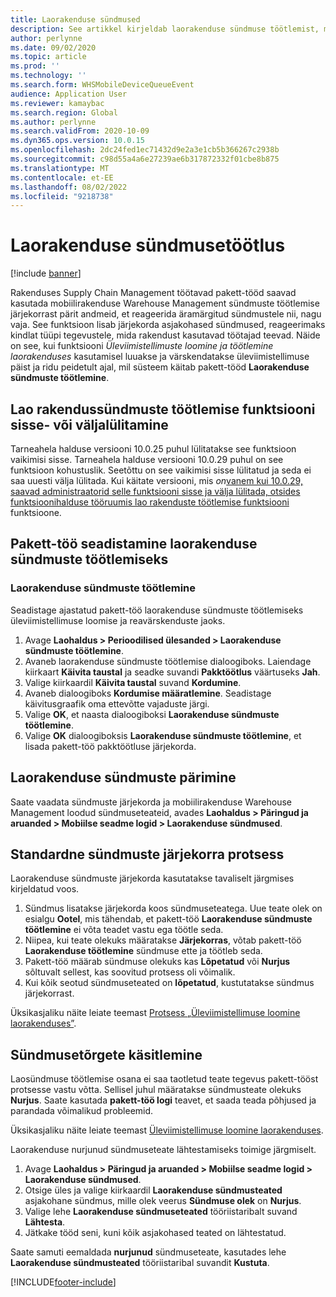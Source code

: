 ```yaml
---
title: Laorakenduse sündmused
description: See artikkel kirjeldab laorakenduse sündmuse töötlemist, mida kasutatakse laorakenduse sündmuste teadete töötlemiseks pakett-töö osana.
author: perlynne
ms.date: 09/02/2020
ms.topic: article
ms.prod: ''
ms.technology: ''
ms.search.form: WHSMobileDeviceQueueEvent
audience: Application User
ms.reviewer: kamaybac
ms.search.region: Global
ms.author: perlynne
ms.search.validFrom: 2020-10-09
ms.dyn365.ops.version: 10.0.15
ms.openlocfilehash: 2dc24fed1ec71432d9e2a3e1cb5b366267c2938b
ms.sourcegitcommit: c98d55a4a6e27239ae6b317872332f01cbe8b875
ms.translationtype: MT
ms.contentlocale: et-EE
ms.lasthandoff: 08/02/2022
ms.locfileid: "9218738"
---
```

# <a name="warehouse-app-event-processing"></a>Laorakenduse sündmusetöötlus

[!include [banner](../includes/banner.md)]

Rakenduses Supply Chain Management töötavad pakett-tööd saavad kasutada mobiilirakenduse Warehouse Management sündmuste töötlemise järjekorrast pärit andmeid, et reageerida äramärgitud sündmustele nii, nagu vaja. See funktsioon lisab järjekorda asjakohased sündmused, reageerimaks kindlat tüüpi tegevustele, mida rakendust kasutavad töötajad teevad. Näide on see, kui funktsiooni *Üleviimistellimuste loomine ja töötlemine laorakenduses* kasutamisel luuakse ja värskendatakse üleviimistellimuse päist ja ridu peidetult ajal, mil süsteem käitab pakett-tööd **Laorakenduse sündmuste töötlemine**.

## <a name="turn-the-process-warehouse-app-events-feature-on-or-off"></a>Lao rakendussündmuste töötlemise funktsiooni sisse- või väljalülitamine

Tarneahela halduse versiooni 10.0.25 puhul lülitatakse see funktsioon vaikimisi sisse. Tarneahela halduse versiooni 10.0.29 puhul on see funktsioon kohustuslik. Seetõttu on see vaikimisi sisse lülitatud ja seda ei saa uuesti välja lülitada. Kui käitate versiooni, mis *on*[vanem kui 10.0.29, saavad administraatorid selle funktsiooni sisse ja välja lülitada, otsides funktsioonihalduse tööruumis lao rakenduste töötlemise funktsiooni](../../fin-ops-core/fin-ops/get-started/feature-management/feature-management-overview.md) funktsioone.

## <a name="set-up-a-batch-job-to-process-warehouse-app-events"></a>Pakett-töö seadistamine laorakenduse sündmuste töötlemiseks

### <a name="process-warehouse-app-events"></a>Laorakenduse sündmuste töötlemine

Seadistage ajastatud pakett-töö laorakenduse sündmuste töötlemiseks üleviimistellimuse loomise ja reavärskenduste jaoks.

1. Avage **Laohaldus \> Perioodilised ülesanded \> Laorakenduse sündmuste töötlemine**.
1. Avaneb laorakenduse sündmuste töötlemise dialoogiboks. Laiendage kiirkaart **Käivita taustal** ja seadke suvandi **Pakktöötlus** väärtuseks **Jah**.
1. Valige kiirkaardil **Käivita taustal** suvand **Kordumine**.
1. Avaneb dialoogiboks **Kordumise määratlemine**. Seadistage käivitusgraafik oma ettevõtte vajaduste järgi.
1. Valige **OK**, et naasta dialoogiboksi **Laorakenduse sündmuste töötlemine**.
1. Valige **OK** dialoogiboksis **Laorakenduse sündmuste töötlemine**, et lisada pakett-töö pakktöötluse järjekorda.

## <a name="query-warehouse-app-events"></a>Laorakenduse sündmuste pärimine

Saate vaadata sündmuste järjekorda ja mobiilirakenduse Warehouse Management loodud sündmuseteateid, avades **Laohaldus \> Päringud ja aruanded \> Mobiilse seadme logid \> Laorakenduse sündmused**.

## <a name="the-standard-event-queue-process"></a>Standardne sündmuste järjekorra protsess

Laorakenduse sündmuste järjekorda kasutatakse tavaliselt järgmises kirjeldatud voos.

1. Sündmus lisatakse järjekorda koos sündmuseteatega. Uue teate olek on esialgu **Ootel**, mis tähendab, et pakett-töö **Laorakenduse sündmuste töötlemine** ei võta teadet vastu ega töötle seda.
1. Niipea, kui teate olekuks määratakse **Järjekorras**, võtab pakett-töö **Laorakenduse töötlemine** sündmuse ette ja töötleb seda.
1. Pakett-töö määrab sündmuse olekuks kas **Lõpetatud** või **Nurjus** sõltuvalt sellest, kas soovitud protsess oli võimalik.
1. Kui kõik seotud sündmuseteated on **lõpetatud**, kustutatakse sündmus järjekorrast.

 Üksikasjaliku näite leiate teemast [Protsess „Üleviimistellimuse loomine laorakenduses”](create-transfer-order-from-warehouse-app.md).

## <a name="handle-event-errors"></a>Sündmusetõrgete käsitlemine

Laosündmuse töötlemise osana ei saa taotletud teate tegevus pakett-tööst protsesse vastu võtta. Sellisel juhul määratakse sündmusteate olekuks **Nurjus**. Saate kasutada **pakett-töö logi** teavet, et saada teada põhjused ja parandada võimalikud probleemid.

Üksikasjaliku näite leiate teemast [Üleviimistellimuse loomine laorakenduses](create-transfer-order-from-warehouse-app.md).

Laorakenduse nurjunud sündmuseteate lähtestamiseks toimige järgmiselt.

1. Avage **Laohaldus \> Päringud ja aruanded \> Mobiilse seadme logid \> Laorakenduse sündmused**.
1. Otsige üles ja valige kiirkaardil **Laorakenduse sündmusteated** asjakohane sündmus, mille olek veerus **Sündmuse olek** on **Nurjus**.
1. Valige lehe **Laorakenduse sündmuseteated** tööriistaribalt suvand **Lähtesta**.
1. Jätkake tööd seni, kuni kõik asjakohased teated on lähtestatud.

Saate samuti eemaldada **nurjunud** sündmuseteate, kasutades lehe **Laorakenduse sündmusteated** tööriistaribal suvandit **Kustuta**.


[!INCLUDE[footer-include](../../includes/footer-banner.md)]

